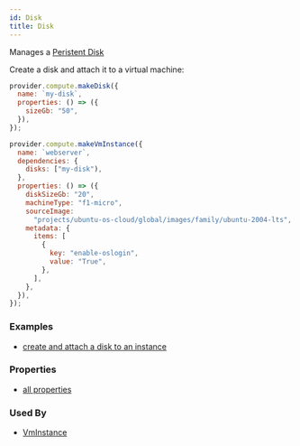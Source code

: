 ```yaml
---
id: Disk
title: Disk
---
```


Manages a [Peristent Disk](https://cloud.google.com/compute/docs/disks#pdspecs)

Create a disk and attach it to a virtual machine:

```js
provider.compute.makeDisk({
  name: `my-disk`,
  properties: () => ({
    sizeGb: "50",
  }),
});

provider.compute.makeVmInstance({
  name: `webserver`,
  dependencies: {
    disks: ["my-disk"),
  },
  properties: () => ({
    diskSizeGb: "20",
    machineType: "f1-micro",
    sourceImage:
      "projects/ubuntu-os-cloud/global/images/family/ubuntu-2004-lts",
    metadata: {
      items: [
        {
          key: "enable-oslogin",
          value: "True",
        },
      ],
    },
  }),
});
```

### Examples

- [create and attach a disk to an instance](https://github.com/grucloud/grucloud/blob/main/examples/google/vm/iac.js)

### Properties

- [all properties](https://cloud.google.com/compute/docs/reference/rest/v1/disks/insert)

### Used By

- [VmInstance](./VmInstance.md)
